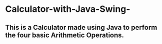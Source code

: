# Calculator-with-Java-Swing-
## This is a Calculator made using Java to perform the four basic Arithmetic Operations. 
